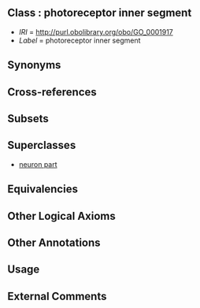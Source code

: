 
## Class : photoreceptor inner segment

 * *IRI* = http://purl.obolibrary.org/obo/GO_0001917
 * *Label* = photoreceptor inner segment

## Synonyms


## Cross-references


## Subsets


## Superclasses

 * [neuron part](../../GO/58/GO_0097458.md)

## Equivalencies


## Other Logical Axioms


## Other Annotations


## Usage


## External Comments

